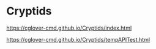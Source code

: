 # Cryptids
https://cglover-cmd.github.io/Cryptids/index.html

https://cglover-cmd.github.io/Cryptids/tempAPITest.html
